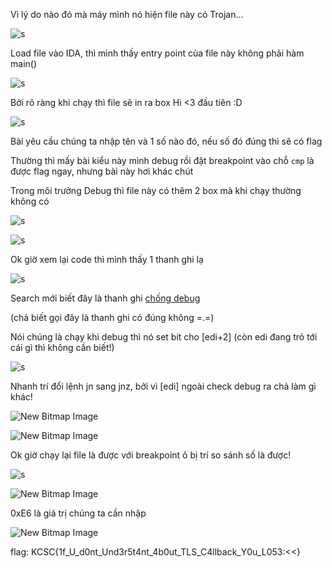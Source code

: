 Vì lý do nào đó mà máy mình nó hiện file này có Trojan...

![s](https://user-images.githubusercontent.com/84331340/151706475-32af26d1-c50c-41be-a715-e7d612af15cf.jpg)

Load file vào IDA, thì mình thấy entry point của file này không phải hàm main()

![s](https://user-images.githubusercontent.com/84331340/151705865-fbda7825-1ffa-4e2e-8b5f-1b7ac3621b0c.jpg)

Bởi rõ ràng khi chạy thì file sẽ in ra box Hi <3 đầu tiên :D

![s](https://user-images.githubusercontent.com/84331340/151705908-7bc2fefb-92ca-427e-9288-7c454d3f36ad.jpg)

Bài yêu cầu chúng ta nhập tên và 1 số nào đó, nếu số đó đúng thì sẽ có flag

Thường thì mấy bài kiểu này mình debug rồi đặt breakpoint vào chỗ ```cmp``` là được flag ngay, nhưng bài này hơi khác chút

Trong môi trường Debug thì file này có thêm 2 box mà khi chạy thường không có

![s](https://user-images.githubusercontent.com/84331340/151706086-2d97e512-7abd-48bf-b77b-fc177fa3bf6f.jpg)

![s](https://user-images.githubusercontent.com/84331340/151706200-81bef6b1-d97d-44b9-89d9-933cf12a8085.jpg)

Ok giờ xem lại code thì mình thấy 1 thanh ghi lạ 

![s](https://user-images.githubusercontent.com/84331340/151706237-b84c9e8d-a08d-462b-b5b2-6bb3a437b90d.jpg)

Search mới biết đây là thanh ghi [chống debug](https://stackoverflow.com/questions/14496730/mov-eax-large-fs30h)

(chả biết gọi đây là thanh ghi có đúng không =.=)

Nói chúng là chạy khi debug thì nó set bit cho [edi+2] (còn edi đang trỏ tới cái gì thì không cần biết!)

![s](https://user-images.githubusercontent.com/84331340/151706310-2fa31ac0-958c-48dd-b7e2-7089b6a04f3f.jpg)

Nhanh trí đổi lệnh jn sang jnz, bởi vì [edi] ngoài check debug ra chả làm gì khác!

![New Bitmap Image](https://user-images.githubusercontent.com/84331340/151706582-49e94d65-5997-4ff1-8663-9e0bceec8f5c.jpg)

![New Bitmap Image](https://user-images.githubusercontent.com/84331340/151706606-0f358078-9c46-4a4d-a873-0095009d6ddc.jpg)

Ok giờ chạy lại file là được với breakpoint ỏ bị trí so sánh số là được!

![s](https://user-images.githubusercontent.com/84331340/151706086-2d97e512-7abd-48bf-b77b-fc177fa3bf6f.jpg)

![New Bitmap Image](https://user-images.githubusercontent.com/84331340/151706661-05de5094-1454-4f97-a6bb-0967d68d2585.jpg)

0xE6 là giá trị chúng ta cần nhập

![New Bitmap Image](https://user-images.githubusercontent.com/84331340/151706704-e220181c-513f-4164-8cce-455aa47d806e.jpg)

flag: KCSC{1f_U_d0nt_Und3r5t4nt_4b0ut_TLS_C4llback_Y0u_L053:<<}
